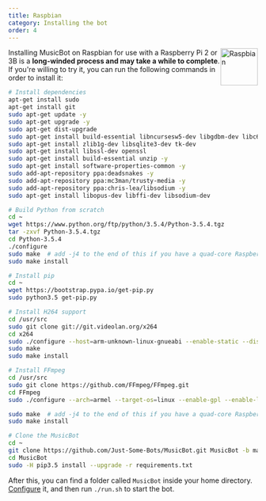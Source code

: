```yaml
---
title: Raspbian
category: Installing the bot
order: 4
---
```


<img class="doc-img" src="{{ site.baseurl }}/images/raspbian.png" alt="Raspbian" style="width: 75px; float: right;"/>

Installing MusicBot on Raspbian for use with a Raspberry Pi 2 or 3B is a **long-winded process and may take a while to complete**. If you're willing to try it, you can run the following commands in order to install it:

```bash
# Install dependencies
apt-get install sudo
apt-get install git
sudo apt-get update -y
sudo apt-get upgrade -y
sudo apt-get dist-upgrade
sudo apt-get install build-essential libncursesw5-dev libgdbm-dev libc6-dev
sudo apt-get install zlib1g-dev libsqlite3-dev tk-dev
sudo apt-get install libssl-dev openssl
sudo apt-get install build-essential unzip -y
sudo apt-get install software-properties-common -y
sudo add-apt-repository ppa:deadsnakes -y
sudo add-apt-repository ppa:mc3man/trusty-media -y
sudo add-apt-repository ppa:chris-lea/libsodium -y
sudo apt-get install libopus-dev libffi-dev libsodium-dev

# Build Python from scratch
cd ~
wget https://www.python.org/ftp/python/3.5.4/Python-3.5.4.tgz
tar -zxvf Python-3.5.4.tgz
cd Python-3.5.4
./configure
sudo make  # add -j4 to the end of this if you have a quad-core Raspberry Pi
sudo make install

# Install pip
cd ~
wget https://bootstrap.pypa.io/get-pip.py
sudo python3.5 get-pip.py

# Install H264 support
cd /usr/src
sudo git clone git://git.videolan.org/x264
cd x264
sudo ./configure --host=arm-unknown-linux-gnueabi --enable-static --disable-opencl
sudo make
sudo make install

# Install FFmpeg
cd /usr/src
sudo git clone https://github.com/FFmpeg/FFmpeg.git
cd FFmpeg
sudo ./configure --arch=armel --target-os=linux --enable-gpl --enable-libx264 --enable-nonfree

sudo make  # add -j4 to the end of this if you have a quad-core Raspberry Pi
sudo make install

# Clone the MusicBot
cd ~
git clone https://github.com/Just-Some-Bots/MusicBot.git MusicBot -b master
cd MusicBot
sudo -H pip3.5 install --upgrade -r requirements.txt
```

After this, you can find a folder called `MusicBot` inside your home directory. [Configure](#guidesconfiguration) it, and then run `./run.sh` to start the bot.